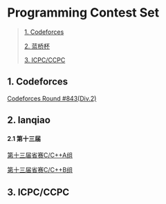 # Programming Contest Set

>[1. Codeforces](#1)
>
>[2. 蓝桥杯](#2)
>
>[3. ICPC/CCPC](#3)

<h2 id = "1">
1. Codeforces
</h2>

[Codeforces Round #843(Div.2)](./codeforces/Codeforces%20Round#843(Div.2))

<h2 id= "2">
2. lanqiao
</h2>

#### 2.1 第十三届

[第十三届省赛C/C++A组](./lanqiao/13/C_A)

[第十三届省赛C/C++B组](./lanqiao/13/C_B)

<h2 id ="3">
3. ICPC/CCPC
</h2>
